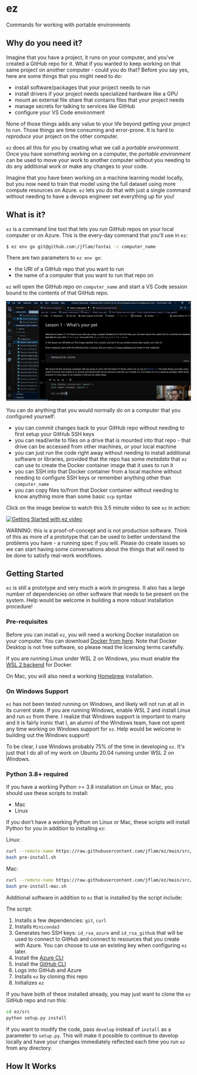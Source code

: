 # ez

Commands for working with portable environments

## Why do you need it?

Imagine that you have a project, it runs on your computer, and you've created
a GitHub repo for it. What if you wanted to keep working on that same project
on another computer - could you do that? Before you say yes, here are some
things that you might need to do:

- install software/packages that your project needs to run
- install drivers if your project needs specialized hardware like a GPU
- mount an external file share that contains files that your project needs
- manage secrets for talking to services like GitHub
- configure your VS Code environment

None of those things adds any value to your life beyond getting your project
to run. Those things are time consuming and error-prone. It is hard to 
_reproduce_ your project on the other computer.

`ez` does all this for you by creating what we call a _portable environment_.
Once you have something working on a computer, the _portable environment_ can
be used to move your work to another computer without you needing to do
any additional work or make any changes to your code.

Imagine that you have been working on a machine learning model locally, but
you now need to train that model using the full dataset using more compute
resources on Azure. `ez` lets you do that with just a single command without
needing to have a devops engineer set everything up for you!

## What is it?

`ez` is a command line tool that lets you run GitHub repos on your local
computer or on Azure. This is the every-day command that you'll use in `ez`:

```sh
$ ez env go git@github.com:/jflam/fastai -c computer_name
```

There are two parameters to `ez env go`:

- the URI of a GitHub repo that you want to run
- the name of a computer that you want to run that repo on

`ez` will open the GitHub repo on `computer_name` and start a VS Code session
bound to the contents of that GitHub repo. 

![fast.ai notebooks running in VS Code](./images/screenshot.png)

You can do anything that you would normally do on a computer that you
configured yourself:

- you can commit changes back to your GitHub repo without needing to first
  setup your GitHub SSH keys
- you can read/write to files on a drive that is mounted into that repo - that
  drive can be accessed from other machines, or your local machine
- you can just run the code right away without needing to install additional
  software or libraries, provided that the repo has some _metadata_ that `ez`
  can use to create the Docker container image that it uses to run it
- you can SSH into that Docker container from a local machine without needing
  to configure SSH keys or remember anything other than `computer_name`
- you can copy files to/from that Docker container without needing to know
  anything more than some basic `scp` syntax

Click on the image beelow to watch this 3.5 minute video to see `ez` in action:

[![Getting Started with ez video](http://img.youtube.com/vi/u1nmx2rd5Jk/0.jpg)](http://www.youtube.com/watch?v=u1nmx2rd5Jk "Getting Started with ez and fast.ai")

WARNING: this is a proof-of-concept and is not production software. Think of
this as more of a prototype that can be used to better understand the problems
you have - a running spec if you will. Please do create issues so we can start
having some conversations about the things that will need to be done to 
satisfy real-work workflows.

## Getting Started

`ez` is still a prototype and very much a work in progress. It also has
a large number of dependencies on other software that needs to be present
on the system. Help would be welcome in building a more robust installation
procedure!

### Pre-requisites

Before you can install `ez`, you will need a working Docker installation on
your computer. You can download [Docker from
here](https://www.docker.com/products/docker-desktop). Note that Docker
Desktop is not free software, so please read the licensing terms carefully.

If you are running Linux under WSL 2 on Windows, you must enable the [WSL 2 
backend](https://docs.docker.com/desktop/windows/wsl/) for Docker.

On Mac, you will also need a working [Homebrew](https://brew.sh/)
installation.

### On Windows Support

`ez` has not been tested running on Windows, and likely will not run at all in
its current state. If you are running Windows, enable WSL 2 and install Linux
and run `ez` from there. I realize that Windows support is important to many
and it is fairly ironic that I, an alumni of the Windows team, have not spent
any time working on Windows support for `ez`. Help would be welcome in
building out the Windows support!

To be clear, I use Windows probably 75% of the time in developing `ez`. It's
just that I do all of my work on Ubuntu 20.04 running under WSL 2 on Windows.

### Python 3.8+ required

If you have a working Python >= 3.8 installation on Linux or Mac, you should
use these scripts to install:

- Mac
- Linux

If you don't have a working Python on Linux or Mac, these scripts will install
Python for you in addition to installing `ez`:

Linux:

```sh
curl --remote-name https://raw.githubusercontent.com/jflam/ez/main/src/pre-install.sh 
bash pre-install.sh
```

Mac:

```sh
curl --remote-name https://raw.githubusercontent.com/jflam/ez/main/src/pre-install-mac.sh 
bash pre-install-mac.sh
```

Additional software in addition to `ez` that is installed by the script
include:

The script:

1. Installs a few dependencies: `git`, `curl`
1. Installs `Miniconda3`
1. Generates two SSH keys: `id_rsa_azure` and `id_rsa_github` that will be
   used to connect to GitHub and connect to resources that you create with
   Azure. You can choose to use an existing key when configuring `ez` later.
1. Install the [Azure CLI](https://docs.microsoft.com/en-us/cli/azure/)
1. Install the [GitHub CLI](https://cli.github.com/)
1. Logs into GitHub and Azure
1. Installs `ez` by cloning this repo
1. Initializes `ez`

If you have both of these installed already, you may just want to clone the 
`ez` GitHub repo and run this:

```sh
cd ez/src
python setup.py install
```

If you want to modify the code, pass `develop` instead of `install` as a
parameter to `setup.py`.  This will make it possible to continue to develop
locally and have your changes immediately reflected each time you run `ez`
from any directory.

## How It Works
